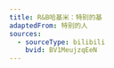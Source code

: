 ```yaml
---
title: R&B哈基米：特别的基
adaptedFrom: 特别的人
sources:
  - sourceType: bilibili
    bvid: BV1MeujzqEeN
---
```

